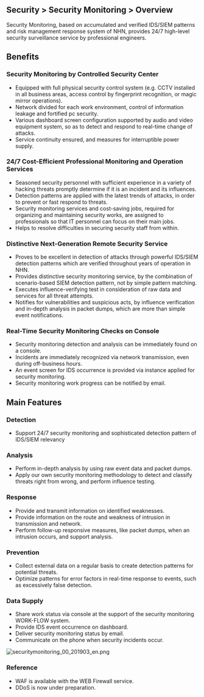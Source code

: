 ## Security > Security Monitoring > Overview

Security Monitoring, based on accumulated and verified IDS/SIEM patterns and risk management response system of NHN, provides 24/7 high-level security surveillance service by professional engineers.  

## Benefits 

### Security Monitoring by Controlled Security Center 
- Equipped with full physical security control system (e.g. CCTV installed in all business areas, access control by fingerprint recognition, or magic mirror operations).
- Network divided for each work environment, control of information leakage and fortified pc security.
- Various dashboard screen configuration supported by audio and video equipment system, so as to detect and respond to real-time change of attacks.
- Service continuity ensured, and measures for interruptible power supply.

### 24/7 Cost-Efficient Professional Monitoring and Operation Services 
- Seasoned security personnel with sufficient experience in a variety of hacking threats promptly determine if it is an incident and its influences. 
- Detection patterns are applied with the latest trends of attacks, in order to prevent or fast respond to threats.
- Security monitoring services and cost-saving jobs, required for organizing and maintaining security works, are assigned to professionals so that IT personnel can focus on their main jobs.
- Helps to resolve difficulties in securing security staff from within.

### Distinctive Next-Generation Remote Security Service 
- Proves to be excellent in detection of attacks through powerful IDS/SIEM detection patterns which are verified throughout years of operation in NHN.
- Provides distinctive security monitoring service, by the combination of scenario-based SIEM detection pattern, not by simple pattern matching. 
- Executes influence-verifying test in consideration of raw data and services for all threat attempts.
- Notifies for vulnerabilities and suspicious acts, by influence verification and in-depth analysis in packet dumps, which are more than simple event notifications.

### Real-Time Security Monitoring Checks on Console 
- Security monitoring detection and analysis can be immediately found on a console.
- Incidents are immediately recognized via network transmission, even during off-business hours.
- An event screen for IDS occurrence is provided via instance applied for security monitoring.
- Security monitoring work progress can be notified by email.

## Main Features 

### Detection 
- Support 24/7 security monitoring and sophisticated detection pattern of IDS/SIEM relevancy
### Analysis 
- Perform in-depth analysis by using raw event data and packet dumps. 
- Apply our own security monitoring methodology to detect and classify threats right from wrong, and perform influence testing. 
### Response 
- Provide and transmit information on identified weaknesses.
- Provide information on the route and weakness of intrusion in transmission and network.
- Perform follow-up responsive measures, like packet dumps, when an intrusion occurs, and support analysis.
### Prevention 
- Collect external data on a regular basis to create detection patterns for potential threats. 
- Optimize patterns for error factors in real-time response to events, such as excessively false detection. 
### Data Supply 
- Share work status via console at the support of the security monitoring WORK-FLOW system.
- Provide IDS event occurrence on dashboard.
- Deliver security monitoring status by email.
- Communicate on the phone when security incidents occur.

![securitymonitoring_00_201903_en.png](https://static.toastoven.net/prod_mss/securitymonitoring_00_201903_en.png)

### Reference 
* WAF is available with the WEB Firewall service. 
* DDoS is now under preparation.  
